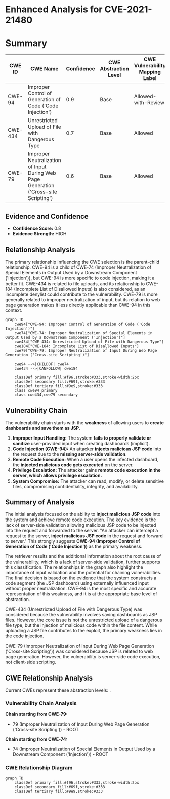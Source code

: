 # Enhanced Analysis for CVE-2021-21480

# Summary
| CWE ID | CWE Name | Confidence | CWE Abstraction Level | CWE Vulnerability Mapping Label | CWE-Vulnerability Mapping Notes |
|---|---|---|---|---|---|
| CWE-94 | Improper Control of Generation of Code ('Code Injection') | 0.9 | Base | Allowed-with-Review | Primary CWE |
| CWE-434 | Unrestricted Upload of File with Dangerous Type | 0.7 | Base | Allowed | Secondary Candidate |
| CWE-79 | Improper Neutralization of Input During Web Page Generation ('Cross-site Scripting') | 0.6 | Base | Allowed | Secondary Candidate |

## Evidence and Confidence

*   **Confidence Score:** 0.8
*   **Evidence Strength:** HIGH

## Relationship Analysis
The primary relationship influencing the CWE selection is the parent-child relationship. CWE-94 is a child of CWE-74 (Improper Neutralization of Special Elements in Output Used by a Downstream Component ('Injection')), but CWE-94 is more specific to code injection, making it a better fit. CWE-434 is related to file uploads, and its relationship to CWE-184 (Incomplete List of Disallowed Inputs) is also considered, as an incomplete denylist could contribute to the vulnerability. CWE-79 is more generally related to improper neutralization of input, but its relation to web page generation makes it less directly applicable than CWE-94 in this context.

```mermaid
graph TD
    cwe94["CWE-94: Improper Control of Generation of Code ('Code Injection')"]
    cwe74["CWE-74: Improper Neutralization of Special Elements in Output Used by a Downstream Component ('Injection')"]
    cwe434["CWE-434: Unrestricted Upload of File with Dangerous Type"]
    cwe184["CWE-184: Incomplete List of Disallowed Inputs"]
    cwe79["CWE-79: Improper Neutralization of Input During Web Page Generation ('Cross-site Scripting')"]
    
    cwe94 -->|CHILDOF| cwe74
    cwe434 -->|CANFOLLOW| cwe184

    classDef primary fill:#f96,stroke:#333,stroke-width:2px
    classDef secondary fill:#69f,stroke:#333
    classDef tertiary fill:#9e9,stroke:#333
    class cwe94 primary
    class cwe434,cwe79 secondary
```

## Vulnerability Chain
The vulnerability chain starts with the **weakness** of allowing users to **create dashboards and save them as JSP**.
1.  **Improper Input Handling:** The system **fails to properly validate or sanitize** user-provided input when creating dashboards (implicit).
2.  **Code Injection (CWE-94):** An attacker **injects malicious JSP code** into the request due to the **missing server-side validation**.
3.  **Remote Code Execution:** When a user opens the infected dashboard, the **injected malicious code gets executed** on the server.
4.  **Privilege Escalation:** The attacker gains **remote code execution in the server, which allows privilege escalation.**
5.  **System Compromise:** The attacker can read, modify, or delete sensitive files, compromising confidentiality, integrity, and availability.

## Summary of Analysis
The initial analysis focused on the ability to **inject malicious JSP code** into the system and achieve remote code execution. The key evidence is the lack of server-side validation allowing malicious JSP code to be injected into the request and forwarded to the server. "An attacker can intercept a request to the server, **inject malicious JSP code** in the request and forward to server." This strongly suggests **CWE-94 (Improper Control of Generation of Code ('Code Injection'))** as the primary weakness.

The retriever results and the additional information about the root cause of the vulnerability, which is a lack of server-side validation, further supports this classification. The relationships in the graph also highlight the importance of input validation and the potential for chaining vulnerabilities. The final decision is based on the evidence that the system constructs a code segment (the JSP dashboard) using externally influenced input without proper neutralization. CWE-94 is the most specific and accurate representation of this weakness, and it is at the appropriate base level of abstraction.

CWE-434 (Unrestricted Upload of File with Dangerous Type) was considered because the vulnerability involves saving dashboards as JSP files. However, the core issue is not the unrestricted upload of a dangerous file type, but the injection of malicious code within the file content. While uploading a JSP file contributes to the exploit, the primary weakness lies in the code injection.

CWE-79 (Improper Neutralization of Input During Web Page Generation ('Cross-site Scripting')) was considered because JSP is related to web page generation. However, the vulnerability is server-side code execution, not client-side scripting.


## CWE Relationship Analysis

Current CWEs represent these abstraction levels: .


### Vulnerability Chain Analysis

**Chain starting from CWE-79:**
- 79 (Improper Neutralization of Input During Web Page Generation ('Cross-site Scripting')) - ROOT


**Chain starting from CWE-74:**
- 74 (Improper Neutralization of Special Elements in Output Used by a Downstream Component ('Injection')) - ROOT



### CWE Relationship Diagram

```mermaid
graph TD
    classDef primary fill:#f96,stroke:#333,stroke-width:2px
    classDef secondary fill:#69f,stroke:#333
    classDef tertiary fill:#9e9,stroke:#333
```